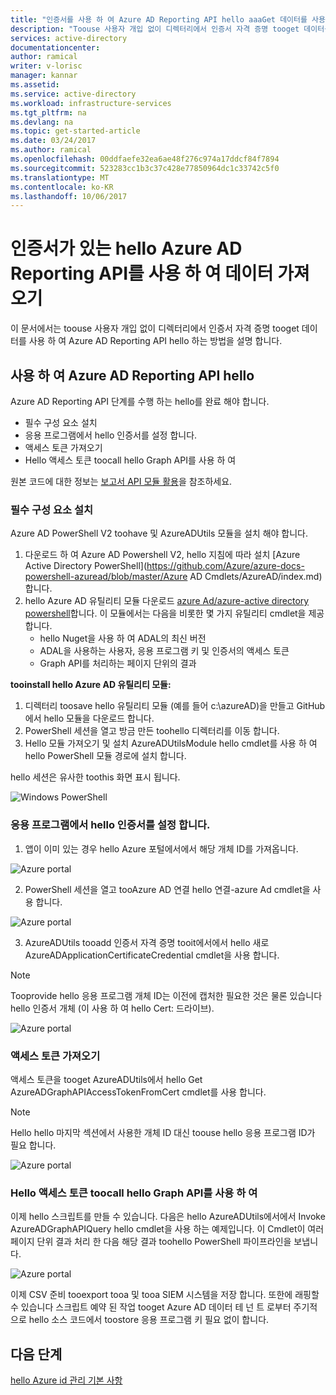 ```yaml
---
title: "인증서를 사용 하 여 Azure AD Reporting API hello aaaGet 데이터를 사용 하 여 | Microsoft Docs"
description: "Toouse 사용자 개입 없이 디렉터리에서 인증서 자격 증명 tooget 데이터를 사용 하 여 Azure AD Reporting API hello 하는 방법에 대해 설명 합니다."
services: active-directory
documentationcenter: 
author: ramical
writer: v-lorisc
manager: kannar
ms.assetid: 
ms.service: active-directory
ms.workload: infrastructure-services
ms.tgt_pltfrm: na
ms.devlang: na
ms.topic: get-started-article
ms.date: 03/24/2017
ms.author: ramical
ms.openlocfilehash: 00ddfaefe32ea6ae48f276c974a17ddcf84f7894
ms.sourcegitcommit: 523283cc1b3c37c428e77850964dc1c33742c5f0
ms.translationtype: MT
ms.contentlocale: ko-KR
ms.lasthandoff: 10/06/2017
---
```

# <a name="get-data-using-hello-azure-ad-reporting-api-with-certificates"></a>인증서가 있는 hello Azure AD Reporting API를 사용 하 여 데이터 가져오기
이 문서에서는 toouse 사용자 개입 없이 디렉터리에서 인증서 자격 증명 tooget 데이터를 사용 하 여 Azure AD Reporting API hello 하는 방법을 설명 합니다. 

## <a name="use-hello-azure-ad-reporting-api"></a>사용 하 여 Azure AD Reporting API hello 
Azure AD Reporting API 단계를 수행 하는 hello를 완료 해야 합니다.
 *  필수 구성 요소 설치
 *  응용 프로그램에서 hello 인증서를 설정 합니다.
 *  액세스 토큰 가져오기
 *  Hello 액세스 토큰 toocall hello Graph API를 사용 하 여

원본 코드에 대한 정보는 [보고서 API 모듈 활용](https://github.com/AzureAD/azure-activedirectory-powershell/tree/gh-pages/Modules/AzureADUtils)을 참조하세요. 

### <a name="install-prerequisites"></a>필수 구성 요소 설치
Azure AD PowerShell V2 toohave 및 AzureADUtils 모듈을 설치 해야 합니다.

1. 다운로드 하 여 Azure AD Powershell V2, hello 지침에 따라 설치 [Azure Active Directory PowerShell](https://github.com/Azure/azure-docs-powershell-azuread/blob/master/Azure AD Cmdlets/AzureAD/index.md)합니다.
2. hello Azure AD 유틸리티 모듈 다운로드 [azure Ad/azure-active directory powershell](https://github.com/AzureAD/azure-activedirectory-powershell/blob/gh-pages/Modules/AzureADUtils/AzureADUtils.psm1)합니다. 
  이 모듈에서는 다음을 비롯한 몇 가지 유틸리티 cmdlet을 제공합니다.
   * hello Nuget을 사용 하 여 ADAL의 최신 버전
   * ADAL을 사용하는 사용자, 응용 프로그램 키 및 인증서의 액세스 토큰
   * Graph API를 처리하는 페이지 단위의 결과

**tooinstall hello Azure AD 유틸리티 모듈:**

1. 디렉터리 toosave hello 유틸리티 모듈 (예를 들어 c:\azureAD)을 만들고 GitHub에서 hello 모듈을 다운로드 합니다.
2. PowerShell 세션을 열고 방금 만든 toohello 디렉터리를 이동 합니다. 
3. Hello 모듈 가져오기 및 설치 AzureADUtilsModule hello cmdlet를 사용 하 여 hello PowerShell 모듈 경로에 설치 합니다. 

hello 세션은 유사한 toothis 화면 표시 됩니다.

  ![Windows PowerShell](./media/active-directory-report-api-with-certificates/windows-powershell.png)

### <a name="set-hello-certificate-in-your-app"></a>응용 프로그램에서 hello 인증서를 설정 합니다.
1. 앱이 이미 있는 경우 hello Azure 포털에서에서 해당 개체 ID를 가져옵니다. 

  ![Azure portal](./media/active-directory-report-api-with-certificates/azure-portal.png)

2. PowerShell 세션을 열고 tooAzure AD 연결 hello 연결-azure Ad cmdlet을 사용 합니다.

  ![Azure portal](./media/active-directory-report-api-with-certificates/connect-azuaread-cmdlet.png)

3. AzureADUtils tooadd 인증서 자격 증명 tooit에서에서 hello 새로 AzureADApplicationCertificateCredential cmdlet을 사용 합니다. 

>[!Note]
>Tooprovide hello 응용 프로그램 개체 ID는 이전에 캡처한 필요한 것은 물론 있습니다 hello 인증서 개체 (이 사용 하 여 hello Cert: 드라이브).
>


  ![Azure portal](./media/active-directory-report-api-with-certificates/add-certificate-credential.png)
  
### <a name="get-an-access-token"></a>액세스 토큰 가져오기

액세스 토큰을 tooget AzureADUtils에서 hello Get AzureADGraphAPIAccessTokenFromCert cmdlet를 사용 합니다. 

>[!NOTE]
>Hello hello 마지막 섹션에서 사용한 개체 ID 대신 toouse hello 응용 프로그램 ID가 필요 합니다.
>

 ![Azure portal](./media/active-directory-report-api-with-certificates/application-id.png)

### <a name="use-hello-access-token-toocall-hello-graph-api"></a>Hello 액세스 토큰 toocall hello Graph API를 사용 하 여

이제 hello 스크립트를 만들 수 있습니다. 다음은 hello AzureADUtils에서에서 Invoke AzureADGraphAPIQuery hello cmdlet을 사용 하는 예제입니다. 이 Cmdlet이 여러 페이지 단위 결과 처리 한 다음 해당 결과 toohello PowerShell 파이프라인을 보냅니다. 

 ![Azure portal](./media/active-directory-report-api-with-certificates/script-completed.png)

이제 CSV 준비 tooexport tooa 및 tooa SIEM 시스템을 저장 합니다. 또한에 래핑할 수 있습니다 스크립트 예약 된 작업 tooget Azure AD 데이터 테 넌 트 로부터 주기적으로 hello 소스 코드에서 toostore 응용 프로그램 키 필요 없이 합니다. 

## <a name="next-steps"></a>다음 단계
[hello Azure id 관리 기본 사항](https://docs.microsoft.com/en-us/azure/active-directory/fundamentals-identity)<br>



